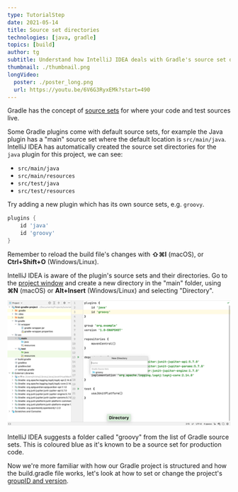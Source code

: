 ```yaml
---
type: TutorialStep
date: 2021-05-14
title: Source set directories
technologies: [java, gradle]
topics: [build]
author: tg
subtitle: Understand how IntelliJ IDEA deals with Gradle's source set directories
thumbnail: ./thumbnail.png
longVideo:
  poster: ./poster_long.png
  url: https://youtu.be/6V6G3RyxEMk?start=490
---
```


Gradle has the concept of [source sets](https://docs.gradle.org/current/dsl/org.gradle.api.tasks.SourceSet.html
) for where your code and test sources live.

Some Gradle plugins come with default source sets, for example the Java plugin has a "main" source set where the default location is `src/main/java`. IntelliJ IDEA has automatically created the source set directories for the `java` plugin for this project, we can see:
 - `src/main/java`
 - `src/main/resources`
 - `src/test/java`
 - `src/test/resources`

Try adding a new plugin which has its own source sets, e.g. `groovy`.

```groovy
plugins {
    id 'java'
    id 'groovy'
}
```

Remember to reload the build file's changes with **⇧⌘I** (macOS), or **Ctrl+Shift+O** (Windows/Linux).

IntelliJ IDEA is aware of the plugin's source sets and their directories. Go to the [project window](https://www.jetbrains.com/help/idea/project-tool-window.html) and create a new directory in the "main" folder, using **⌘N** (macOS) or **Alt+Insert** (Windows/Linux) and selecting "Directory".

![New directory name suggestions](./new-directory.png)

IntelliJ IDEA suggests a folder called "groovy" from the list of Gradle source sets. This is coloured blue as it's known to be a source set for production code.

Now we're more familiar with how our Gradle project is structured and how the build.gradle file works, let's look at how to set or change the project's [groupID and version](https://maven.apache.org/guides/mini/guide-naming-conventions.html).
